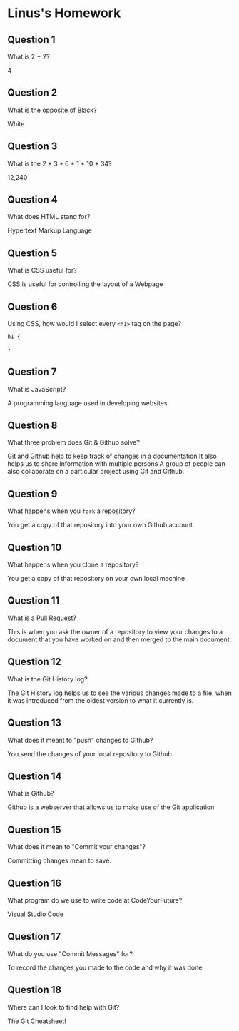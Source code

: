 # Linus's Homework

## Question 1

What is 2 + 2?

4

## Question 2

What is the opposite of Black?

White

## Question 3

What is the  2 * 3 * 6 * 1 * 10 * 34?

12,240

## Question 4 

What does HTML stand for?

Hypertext Markup Language

## Question 5

What is CSS useful for?

CSS is useful for controlling the layout of a Webpage

## Question 6

Using CSS, how would I select every `<h1>` tag on the page?

```css
h1 {

}
```

## Question 7

What is JavaScript?

A programming language used in developing websites

## Question 8

What three problem does Git & Github solve?

Git and Github help to keep track of changes in a documentation
It also helps us to share information with multiple persons
A group of people can also collaborate on a particular project using Git and Github.

## Question 9

What happens when you `fork` a repository?

You get a copy of that repository into your own Github account.

## Question 10 

What happens when you clone a repository?

You get a copy of that repository on your own local machine

## Question 11

What is a Pull Request?

This is when you ask the owner of a repository to view your changes to a document that you have worked on and then merged to the main document.

## Question 12

What is the Git History log?

The Git History log helps us to see the various changes made to a file, when it was introduced from the oldest version to what it currently is.

## Question 13

What does it meant to "push" changes to Github?

You send the changes of your local repository to Github

## Question 14

What is Github?

Github is a webserver that allows us to make use of the Git application

## Question 15

What does it mean to "Commit your changes"?

Committing changes mean to save.

## Question 16

What program do we use to write code at CodeYourFuture?

Visual Studio Code

## Question 17

What do you use "Commit Messages" for?

To record the changes you made to the code and why it was done

## Question 18

Where can I look to find help with Git?

The Git Cheatsheet!

